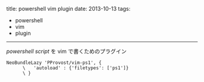 title: powershell vim plugin
date: 2013-10-13
tags:
  - powershell
  - vim
  - plugin
---

*powershell script* を vim で書くためのプラグイン

```vim
NeoBundleLazy 'PProvost/vim-ps1', {
      \   'autoload' : {'filetypes': ['ps1']}
      \ }
```

